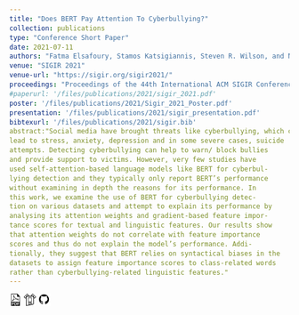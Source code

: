 ```yaml
---
title: "Does BERT Pay Attention To Cyberbullying?"
collection: publications
type: "Conference Short Paper"
date: 2021-07-11
authors: "Fatma Elsafoury, Stamos Katsigiannis, Steven R. Wilson, and Naeem Ramzan"
venue: "SIGIR 2021"
venue-url: "https://sigir.org/sigir2021/"
proceedings: "Proceedings of the 44th International ACM SIGIR Conference on Research and Development in Information Retrieval sigir 2021"
#paperurl: '/files/publications/2021/sigir_2021.pdf'
poster: '/files/publications/2021/Sigir_2021_Poster.pdf'
presentation: '/files/publications/2021/sigir_presentation.pdf'
bibtexurl: '/files/publications/2021/sigir.bib'
abstract:"Social media have brought threats like cyberbullying, which can
lead to stress, anxiety, depression and in some severe cases, suicide
attempts. Detecting cyberbullying can help to warn/ block bullies
and provide support to victims. However, very few studies have
used self-attention-based language models like BERT for cyberbul-
lying detection and they typically only report BERT’s performance
without examining in depth the reasons for its performance. In
this work, we examine the use of BERT for cyberbullying detec-
tion on various datasets and attempt to explain its performance by
analysing its attention weights and gradient-based feature impor-
tance scores for textual and linguistic features. Our results show
that attention weights do not correlate with feature importance
scores and thus do not explain the model’s performance. Addi-
tionally, they suggest that BERT relies on syntactical biases in the
datasets to assign feature importance scores to class-related words
rather than cyberbullying-related linguistic features."
---
```

<a href="/files/publications/2021/sigir_2021.pdf"><img src="/images/paper_symbol.png" alt="Link to paper" style="width:22px;height:22px;"></a>
<a href="/files/publications/2021/Sigir_2021_Poster.pdf"><img src="/images/poster_symbol.png" alt="Link to poster" style="width:22px;height:22px;"></a>
<a href="https://github.com/efatmae/Does-BERT-pay-attention-to-cyberbullying-/tree/main/Does-BERT-pay-attention-to-cyberbullying-"><img src="/images/github_symbol.png" alt="Link to code" style="width:22px;height:22px;"></a>